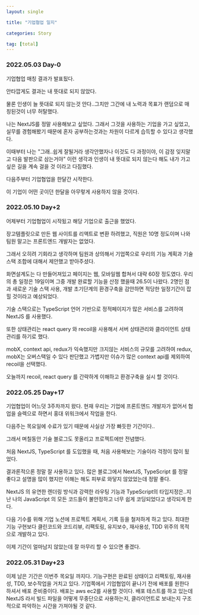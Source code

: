 ```yaml
---
layout: single

title: "기업협업 일지"

categories: Story

tag: [total]
---
```


### 2022.05.03 Day-0

기업협업 매칭 결과가 발표됬다.

안타깝게도 결과는 내 뜻대로 되지 않았다.

물론 인생이 늘 뜻대로 되지 않는것 안다..그치만 그간에 내 노력과 목표가 랜덤으로 매칭된것이 너무 허탈했다.

나는 NextJS를 정말 사용해보고 싶었다. 그래서 그것을 사용하는 기업을 가고 싶었고, 실무를 경험해봤기 때문에 혼자 공부하는것과는 차원이 다르게 습득할 수 있다고 생각했다.

이때부터 나는 "그래..쉽게 잘될거라 생각안했자나 이것도 다 과정이야, 이 감정 잊지말고 다음 발판으로 삼는거야" 이런 생각과 인생이 내 뜻대로 되지 않는다 해도 내가 가고싶은 길을 계속 걸을 것 이라고 다짐했다.

다음주부터 기업협업을 한달간 시작한다.

이 기업이 어떤 곳이던 한달을 아무렇게 사용하지 않을 것이다.

### 2022.05.10 Day+2

어제부터 기업협업이 시작됬고 해당 기업으로 출근을 했었다.

장고템플릿으로 만든 웹 사이트를 리액트로 변환 하려했고, 직원은 10명 정도이며 나와 팀원 말고는 프론트엔드 개발자는 없었다.

그래서 오히려 기회라고 생각하며 팀원과 상의해서 기업쪽으로 우리의 기능 계획과 기술스택 조합에 대해서 제안했고 받아주셨다.

화면설계도는 다 만들어져있고 페이지는 웹, 모바일웹 합쳐서 대략 60장 정도였다. 우리의 총 일정은 19일이며 그중 개발 완료할 기능을 산정 했을때 26.5이 나왔다. 2명인 점과 새로운 기술 스택 사용, 개발 초기단계의 환경구축을 감안하면 적당한 일정기간이 잡힐 것이라고 예상되었다.

기술 스택으로는 TypeScript 언어 기반으로 정적페이지가 많은 서비스를 고려하여 NextJS 를 사용했다.

또한 상태관리는 react query 와 recoil을 사용해서 서버 상태관리와 클라이언트 상태관리를 하기로 했다.

mobX, context api, redux가 익숙했지만 크지않는 서비스의 규모를 고려하여 redux, mobX는 오버스택일 수 있다 판단했고 가볍지만 이슈가 많은 context api를 제외하여 recoil을 선택했다.

오늘까지 recoil, react query 를 간략하게 이해하고 환경구축을 실시 할 것이다.

### 2022.05.25 Day+17

기업협업이 어느덧 3주차까지 왔다. 현재 우리는 기업에 프론트엔드 개발자가 없어서 협업을 슬렉으로 하면서 홍대 위워크에서 작업을 한다.

다음주는 목요일에 수료가 있기 때문에 사실상 가장 빠듯한 기간이다..

그래서 며칠동안 기술 블로그도 못올리고 프로젝트에만 전념했다.

처음 NextJS, TypeScript 를 도입했을 때, 처음 사용해보는 기술이라 걱정이 많이 됬었다.

결과론적으론 정말 잘 사용하고 있다. 많은 블로그에서 NextJS, TypeScript 를 정말 좋다고 설명을 많이 했지만 이해는 해도 피부로 와닿지 않았었는데 정말 좋다.

NextJS 의 유연한 렌더링 방식과 강력한 라우팅 기능과 TypeScript의 타입지정은..지난 나의 JavaScript 의 모든 코드들이 불안정하고 너무 쉽게 코딩되었다고 생각되게 한다.

다음 기수를 위해 기업 노션에 프로젝트 계획서, 기록 등을 철저하게 하고 있다. 최대한 기능 구현보다 클린코드와 코드리뷰, 리팩토링, 유지보수, 재사용성, TDD 위주의 목적으로 개발하고 있다.

이제 기간이 얼마남지 않았는데 잘 마무리 할 수 있으면 좋겠다.

### 2022.05.31 Day+23

이제 남은 기간은 이번주 목요일 까지다. 기능구현은 완료된 상태이고 리팩토링, 재사용성, TDD, 보수작업을 거치고 있다. 기업쪽에서 기업협업이 끝나기 전에 배포를 원한다 하셔서 배포 준비중이다.
배포는 aws ec2를 사용할 것이다. 배포 테스트를 하고 있는데 NextJS 라서 빌드 파일을 어떻게 무중단으로 사용하는지, 클라이언트로 보내는지 구조적으로 파악하는 시간을 가져야될 것 같다.
